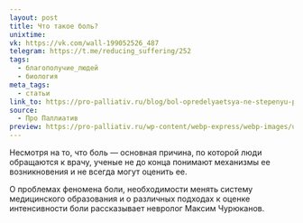```yaml
---
layout: post
title: Что такое боль?
unixtime: 
vk: https://vk.com/wall-199052526_487
telegram: https://t.me/reducing_suffering/252
tags:
  - благополучие_людей
  - биология
meta_tags:
  - статьи
link_to: https://pro-palliativ.ru/blog/bol-opredelyaetsya-ne-stepenyu-povrezhdeniya-a-tem-kak-nervnaya-sistema-vosprinimaet-povrezhdenie/
source:
  - Про Паллиатив
preview: https://pro-palliativ.ru/wp-content/webp-express/webp-images/uploads/2018/09/rawpixel-577480-unsplash-1024x605.jpg.webp
---
```

Несмотря на то, что боль — основная причина, по которой люди обращаются к врачу, ученые не до конца понимают механизмы ее возникновения и не всегда могут оценить ее.

О проблемах феномена боли, необходимости менять систему медицинского образования и о различных подходах к оценке интенсивности боли рассказывает невролог Максим Чурюканов.